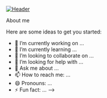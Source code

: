 [![Header](https://img.hhcdn.ru/photo/477467177.jpeg?t=1722032937&h=31xp5TimDdkhvJAiMiZTpw)](https://hh.ru/resume/eb558dc4ff032efb870039ed1f4979414f3574)

About me


Here are some ideas to get you started:

- 🔭 I’m currently working on ...
- 🌱 I’m currently learning ...
- 👯 I’m looking to collaborate on ...
- 🤔 I’m looking for help with ...
- 💬 Ask me about ...
- 📫 How to reach me: ...
- 😄 Pronouns: ...
- ⚡ Fun fact: ...
-->
